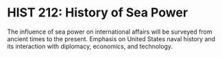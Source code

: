 # HIST 212: History of Sea Power

The influence of sea power on international affairs will be surveyed from ancient times to the present. Emphasis on United States naval history and its interaction with diplomacy, economics, and technology.